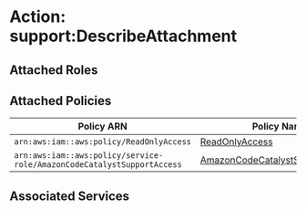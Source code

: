 # Action: support:DescribeAttachment

## Attached Roles

## Attached Policies

| Policy ARN | Policy Name |
|------------|-------------|
| `arn:aws:iam::aws:policy/ReadOnlyAccess` | [ReadOnlyAccess](../policies.md#readonlyaccess) |
| `arn:aws:iam::aws:policy/service-role/AmazonCodeCatalystSupportAccess` | [AmazonCodeCatalystSupportAccess](../policies.md#amazoncodecatalystsupportaccess) |

## Associated Services

